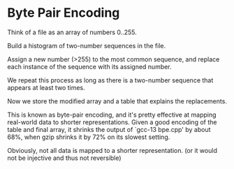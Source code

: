 
# Byte Pair Encoding

Think of a file as an array of numbers 0..255.

Build a histogram of two-number sequences in the file.

Assign a new number (>255) to the most common sequence, and replace each
instance of the sequence with its assigned number.

We repeat this process as long as there is a two-number sequence that appears
at least two times.

Now we store the modified array and a table that explains the replacements.

This is known as byte-pair encoding, and it's pretty effective at mapping
real-world data to shorter representations. Given a good encoding of the table
and final array, it shrinks the output of `gcc-13 bpe.cpp' by about 68%, when
gzip shrinks it by 72% on its slowest setting.

Obviously, not all data is mapped to a shorter representation. (or it would not
be injective and thus not reversible)
